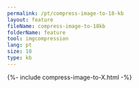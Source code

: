 ```yaml
---
permalink: /pt/compress-image-to-18-kb
layout: feature
fileName: compress-image-to-18kb
folderName: feature
tool: imgcompression
lang: pt
size: 18
type: kb
---
```


{%- include compress-image-to-X.html -%}
